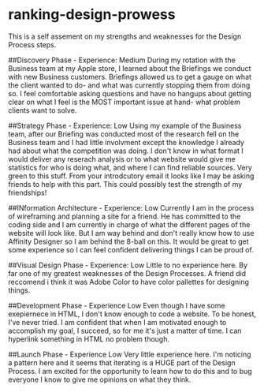 # ranking-design-prowess

This is a self assement on my strengths and weaknesses for the Design Process steps.

##Discovery Phase - Experience: Medium
During my rotation with the Business team at my Apple store, I learned about the Briefings we conduct with new Business customers. Briefings allowed us to get a gauge on what the client wanted to do- and what was currently stopping them from doing so. I feel comfortable asking questions and have no hangups about getting clear on what I feel is the MOST important issue at hand- what problem clients want to solve.

##Strategy Phase - Experience: Low
Using my example of the Business team, after our Briefing was conducted most of the research fell on the Business team and I had little involvment except the knowledge I already had about what the competition was doing. I don't know in what format I would deliver any reserach analysis or to what website would give me statistics for who is doing what, and where I can find reliable sources. Very green to this stuff. From your introdcutory email it looks like I may be asking friends to help with this part. This could possibly test the strength of my friendships!

##INformation Architecture - Experience: Low
Currently I am in the process of wireframing and planning a site for a friend. He has committed to the coding side and I am currently in charge of what the different pages of the website will look like. But I am way behind and don't really know how to use Affinity Designer so I am behind the 8-ball on this. It would be great to get some experience so I can feel confident delivering things I can be proud of.

##Visual Design Phase - Experience: Low
Little to no experience here. By far one of my greatest weaknesses of the Design Processes. A friend did reccomend i think it was Adobe Color to have color pallettes for designing things.

##Development Phase - Experience Low
Even though I have some exepiernece in HTML, I don't know enough to code a website. To be honest, I've never tried. I am confident that when I am motivated enough to accomplish my goal, I succeed, so for me it's just a matter of time. I can hyperlink something in HTML no problem though.

##Launch Phase - Experience Low
Very little experience here. I'm noticing a pattern here and it seems that iterating is a HUGE part of the Design Process. I am excited for the opportunity to learn how to do this and to bug everyone I know to give me opinions on what they think.
